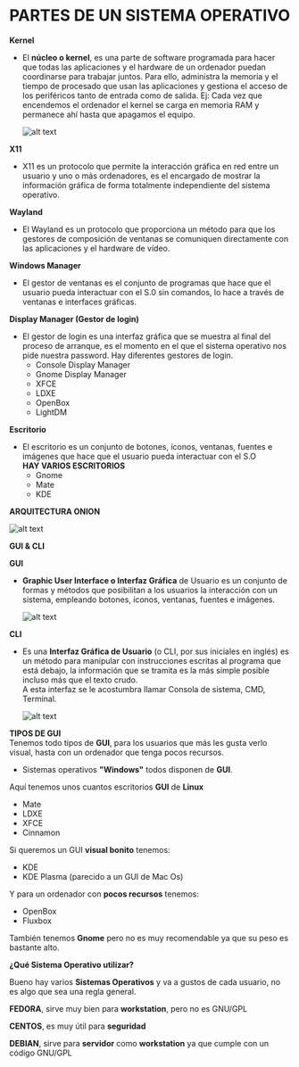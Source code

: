 # PARTES DE UN SISTEMA OPERATIVO


**Kernel**
* El **núcleo o kernel**, es una parte de software programada para hacer que todas las aplicaciones y el hardware de un ordenador puedan   coordinarse para trabajar juntos. Para ello, administra la memoria y el tiempo de procesado que  usan las aplicaciones y gestiona el     acceso de los periféricos tanto de entrada como de salida.
  Ej: Cada vez que encendemos el ordenador el kernel se carga en memoria RAM y permanece ahí hasta que apagamos el equipo.  
  
  ![alt text](https://arquicompuv.files.wordpress.com/2013/08/download.jpg)  
  
**X11**

 * X11 es un protocolo que permite la interacción gráfica en red entre un usuario y uno o más ordenadores, es el encargado de mostrar la   información gráfica de forma totalmente independiente del sistema operativo.  
 
**Wayland**  

 * El Wayland es un protocolo que proporciona un método para que los gestores de composición de ventanas se comuniquen directamente con   las aplicaciones y el hardware de vídeo.  

**Windows Manager**

 * El gestor de ventanas es el conjunto de programas  que hace que el usuario pueda interactuar con el S.0 sin comandos, lo hace a través de ventanas e interfaces gráficas.

**Display Manager (Gestor de login)**

  * El gestor de login es una interfaz gráfica que se muestra al final del proceso de arranque, es el momento en el que el sistema           operativo nos pide nuestra password. Hay diferentes gestores de login.  
    * Console Display Manager
    * Gnome Display Manager
    * XFCE
    * LDXE
    * OpenBox
    * LightDM  
    
**Escritorio**

  * El escritorio es un conjunto de botones, íconos, ventanas, fuentes e imágenes que hace que el usuario pueda interactuar con el S.O  
  **HAY VARIOS ESCRITORIOS**
    * Gnome
    * Mate
    * KDE
    
    
**ARQUITECTURA ONION**  

![alt text](https://image.ibb.co/eGfU50/r-X6-Cel-Oo-W2xek-Ob-0j-Kuj-RLA-3-SO-Ilu-ZH3-Btkdro-Qd-Nr8vji-Ge0-ENb-AKly-FMsg-PR2zpr6-AKib-Tytduc-Myr-P-w1366-h631.jpg) 

**GUI & CLI**  

**GUI**  
* **Graphic User Interface o Interfaz Gráfica** de Usuario es un conjunto de formas y métodos que posibilitan a los usuarios la interacción con un sistema, empleando botones, íconos, ventanas, fuentes e imágenes.  

  ![alt text](https://i0.wp.com/thetechhacker.com/wp-content/uploads/2017/01/What-is-GUI-Graphical-user-Interface.jpg)

**CLI**
* Es una **Interfaz Gráfica de Usuario** (o CLI, por sus iniciales en inglés) es un método para manipular con instrucciones escritas al programa que está debajo, la información que se tramita es la más simple posible incluso más que el texto crudo.  
  A esta interfaz se le acostumbra llamar Consola de sistema, CMD, Terminal.  
  
  ![alt text](https://bandageek.com/wp-content/uploads/2016/09/vim.png)  
  
**TIPOS DE GUI**  
  Tenemos todo tipos de **GUI**, para los usuarios que más les gusta verlo visual, hasta con un ordenador que tenga pocos recursos.  
  * Sistemas operativos **"Windows"** todos disponen de **GUI**.  
  
  Aquí tenemos unos cuantos escritorios **GUI** de **Linux**  
  * Mate  
  * LDXE  
  * XFCE  
  * Cinnamon  
  
Si queremos un GUI **visual bonito** tenemos:

* KDE
* KDE Plasma (parecido a un GUI de Mac Os)

Y para un ordenador con **pocos recursos** tenemos:

* OpenBox
* Fluxbox

También tenemos **Gnome** pero no es muy recomendable ya que su peso es bastante alto.  

**¿Qué Sistema Operativo utilizar?**

Bueno hay varios **Sistemas Operativos** y va a gustos de cada usuario, no es algo que sea una regla general.

**FEDORA**, sirve muy bien para **workstation**, pero no es GNU/GPL

**CENTOS**, es muy útil para **seguridad**

**DEBIAN**, sirve para **servidor** como **workstation** ya que cumple con un código GNU/GPL

